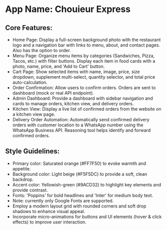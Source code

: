 # **App Name**: Chouieur Express

## Core Features:

- Home Page: Display a full-screen background photo with the restaurant logo and a navigation bar with links to menu, about, and contact pages. Also has the option to order.
- Menu Page: Organize menu items by categories (Sandwiches, Pizza, Tacos, etc.) with filter buttons. Display each item in food cards with a photo, name, price, and 'Add to Cart' button.
- Cart Page: Show selected items with name, image, price, size dropdown, supplement multi-select, quantity selector, and total price auto-calculation.
- Order Confirmation: Allow users to confirm orders. Orders are sent to dashboard (mock or real API endpoint).
- Admin Dashboard: Provide a dashboard with sidebar navigation and cards to manage orders, kitchen view, and delivery orders.
- Kitchen View: Display a live list of confirmed orders from the website on a kitchen view page.
- Delivery Order Automation: Automatically send confirmed delivery orders with customer location to a WhatsApp number using the WhatsApp Business API. Reasoning tool helps identify and forward confirmed orders.

## Style Guidelines:

- Primary color: Saturated orange (#FF7F50) to evoke warmth and appetite.
- Background color: Light beige (#F5F5DC) to provide a soft, clean backdrop.
- Accent color: Yellowish-green (#9ACD32) to highlight key elements and provide contrast.
- Fonts: 'Poppins' for bold headlines and 'Inter' for medium body text.
- Note: currently only Google Fonts are supported.
- Employ a modern layout grid with rounded corners and soft drop shadows to enhance visual appeal.
- Incorporate micro-animations for buttons and UI elements (hover & click effects) to improve user interaction.